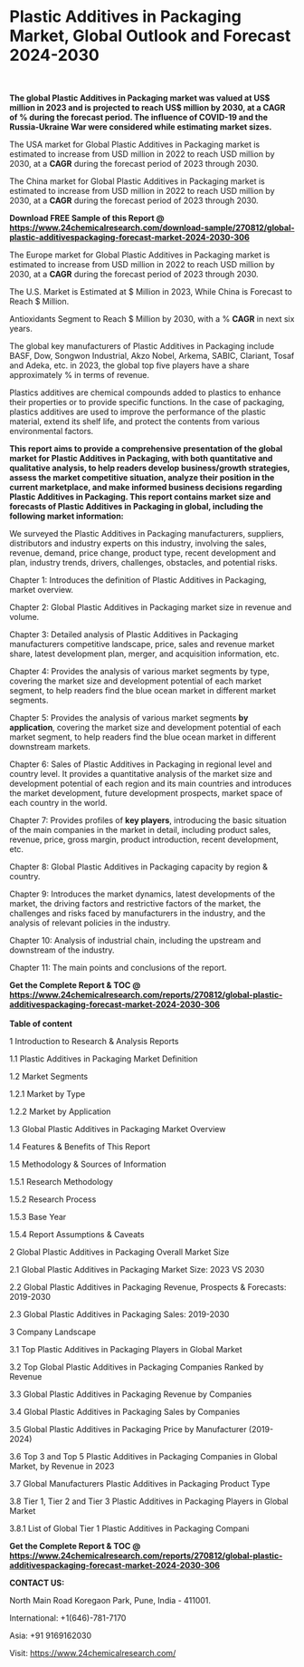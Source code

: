 <h1>Plastic Additives in Packaging Market, Global Outlook and Forecast 2024-2030</h1><br/><p><strong>The global Plastic Additives in Packaging market was valued at US$ million in 2023 and is projected to reach US$ million by 2030, at a <strong>CAGR</strong> of % during the forecast period. The influence of COVID-19 and the Russia-Ukraine War were considered while estimating market sizes.</strong></p><p>The USA market for Global Plastic Additives in Packaging market is estimated to increase from USD million in 2022 to reach USD million by 2030, at a <strong>CAGR</strong> during the forecast period of 2023 through 2030.</p><p>The China market for Global Plastic Additives in Packaging market is estimated to increase from USD million in 2022 to reach USD million by 2030, at a <strong>CAGR</strong> during the forecast period of 2023 through 2030.</p><div><b>Download FREE Sample of this Report @ <a href="https://www.24chemicalresearch.com/download-sample/270812/global-plastic-additivespackaging-forecast-market-2024-2030-306">https://www.24chemicalresearch.com/download-sample/270812/global-plastic-additivespackaging-forecast-market-2024-2030-306</a></b></div><p>The Europe market for Global Plastic Additives in Packaging market is estimated to increase from USD million in 2022 to reach USD million by 2030, at a <strong>CAGR</strong> during the forecast period of 2023 through 2030.</p><p>The U.S. Market is Estimated at $ Million in 2023, While China is Forecast to Reach $ Million.</p><p>Antioxidants Segment to Reach $ Million by 2030, with a % <strong>CAGR</strong> in next six years.</p><p>The global key manufacturers of Plastic Additives in Packaging include BASF, Dow, Songwon Industrial, Akzo Nobel, Arkema, SABIC, Clariant, Tosaf and Adeka, etc. in 2023, the global top five players have a share approximately % in terms of revenue.</p><p>Plastics additives are chemical compounds added to plastics to enhance their properties or to provide specific functions. In the case of packaging, plastics additives are used to improve the performance of the plastic material, extend its shelf life, and protect the contents from various environmental factors.</p><p><strong>This report aims to provide a comprehensive presentation of the global market for Plastic Additives in Packaging, with both quantitative and qualitative analysis, to help readers develop business/growth strategies, assess the market competitive situation, analyze their position in the current marketplace, and make informed business decisions regarding Plastic Additives in Packaging. This report contains market size and forecasts of Plastic Additives in Packaging in global, including the following market information:</strong></p><p>We surveyed the Plastic Additives in Packaging manufacturers, suppliers, distributors and industry experts on this industry, involving the sales, revenue, demand, price change, product type, recent development and plan, industry trends, drivers, challenges, obstacles, and potential risks.</p><p>Chapter 1: Introduces the definition of Plastic Additives in Packaging, market overview.</p><p>Chapter 2: Global Plastic Additives in Packaging market size in revenue and volume.</p><p>Chapter 3: Detailed analysis of Plastic Additives in Packaging manufacturers competitive landscape, price, sales and revenue market share, latest development plan, merger, and acquisition information, etc.</p><p>Chapter 4: Provides the analysis of various market segments by type, covering the market size and development potential of each market segment, to help readers find the blue ocean market in different market segments.</p><p>Chapter 5: Provides the analysis of various market segments <strong>by application</strong>, covering the market size and development potential of each market segment, to help readers find the blue ocean market in different downstream markets.</p><p>Chapter 6: Sales of Plastic Additives in Packaging in regional level and country level. It provides a quantitative analysis of the market size and development potential of each region and its main countries and introduces the market development, future development prospects, market space of each country in the world.</p><p>Chapter 7: Provides profiles of <strong>key players</strong>, introducing the basic situation of the main companies in the market in detail, including product sales, revenue, price, gross margin, product introduction, recent development, etc.</p><p>Chapter 8: Global Plastic Additives in Packaging capacity by region & country.</p><p>Chapter 9: Introduces the market dynamics, latest developments of the market, the driving factors and restrictive factors of the market, the challenges and risks faced by manufacturers in the industry, and the analysis of relevant policies in the industry.</p><p>Chapter 10: Analysis of industrial chain, including the upstream and downstream of the industry.</p><p>Chapter 11: The main points and conclusions of the report.</p><div><b>Get the Complete Report & TOC @ <a href="https://www.24chemicalresearch.com/reports/270812/global-plastic-additivespackaging-forecast-market-2024-2030-306">https://www.24chemicalresearch.com/reports/270812/global-plastic-additivespackaging-forecast-market-2024-2030-306</a></b></div><br><b>Table of content</b><p>1 Introduction to Research & Analysis Reports<br />
 
  1.1 Plastic Additives in Packaging Market Definition<br />
 
  1.2 Market Segments<br />
 
  1.2.1 Market by Type<br />
 
  1.2.2 Market by Application<br />
 
  1.3 Global Plastic Additives in Packaging Market Overview<br />
 
  1.4 Features & Benefits of This Report<br />
 
  1.5 Methodology & Sources of Information<br />
 
  1.5.1 Research Methodology<br />
 
  1.5.2 Research Process<br />
 
  1.5.3 Base Year<br />
 
  1.5.4 Report Assumptions & Caveats<br />
 
 2 Global Plastic Additives in Packaging Overall Market Size<br />
 
  2.1 Global Plastic Additives in Packaging Market Size: 2023 VS 2030<br />
 
  2.2 Global Plastic Additives in Packaging Revenue, Prospects & Forecasts: 2019-2030<br />
 
  2.3 Global Plastic Additives in Packaging Sales: 2019-2030<br />
 
 3 Company Landscape<br />
 
  3.1 Top Plastic Additives in Packaging Players in Global Market<br />
 
  3.2 Top Global Plastic Additives in Packaging Companies Ranked by Revenue<br />
 
  3.3 Global Plastic Additives in Packaging Revenue by Companies<br />
 
  3.4 Global Plastic Additives in Packaging Sales by Companies<br />
 
  3.5 Global Plastic Additives in Packaging Price by Manufacturer (2019-2024)<br />
 
  3.6 Top 3 and Top 5 Plastic Additives in Packaging Companies in Global Market, by Revenue in 2023<br />
 
  3.7 Global Manufacturers Plastic Additives in Packaging Product Type<br />
 
  3.8 Tier 1, Tier 2 and Tier 3 Plastic Additives in Packaging Players in Global Market<br />
 
  3.8.1 List of Global Tier 1 Plastic Additives in Packaging Compani<br><div><b>Get the Complete Report & TOC @ <a href="https://www.24chemicalresearch.com/reports/270812/global-plastic-additivespackaging-forecast-market-2024-2030-306">https://www.24chemicalresearch.com/reports/270812/global-plastic-additivespackaging-forecast-market-2024-2030-306</a></b></div></p>
 
 <b>CONTACT US:</b><br>
 
 North Main Road Koregaon Park, Pune, India - 411001.<br/>
 
 International: +1(646)-781-7170<br/>
 
 Asia: +91 9169162030<br/>
 
 Visit: <a href="https://www.24chemicalresearch.com/">https://www.24chemicalresearch.com/</a>
 
 <br>